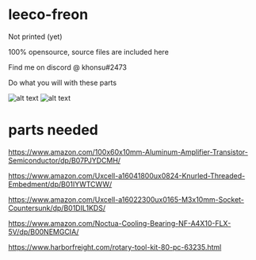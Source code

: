# leeco-freon
Not printed (yet)

100% opensource, source files are included here

Find me on discord @ khonsu#2473

Do what you will with these parts


![alt text](https://cdn.discordapp.com/attachments/534139378772082749/784475122400362496/unknown.png)
![alt text](https://cdn.discordapp.com/attachments/534139378772082749/784475066335100959/unknown.png)


# parts needed
https://www.amazon.com/100x60x10mm-Aluminum-Amplifier-Transistor-Semiconductor/dp/B07PJYDCMH/

https://www.amazon.com/Uxcell-a16041800ux0824-Knurled-Threaded-Embedment/dp/B01IYWTCWW/

https://www.amazon.com/Uxcell-a16022300ux0165-M3x10mm-Socket-Countersunk/dp/B01DIL1KDS/

https://www.amazon.com/Noctua-Cooling-Bearing-NF-A4X10-FLX-5V/dp/B00NEMGCIA/

https://www.harborfreight.com/rotary-tool-kit-80-pc-63235.html
